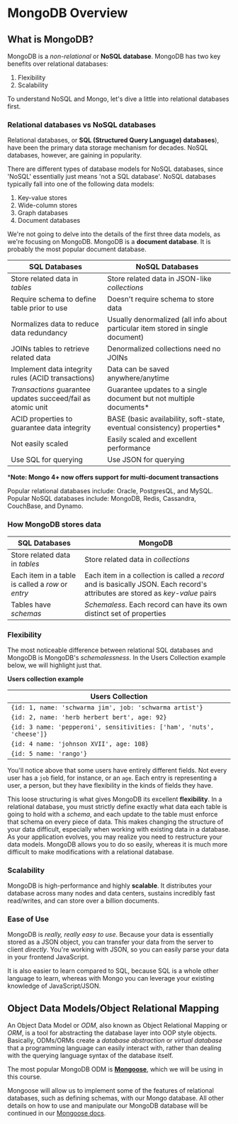 # MongoDB Overview

## What is MongoDB?
MongoDB is a *non-relational* or **NoSQL database**. MongoDB has two key benefits over relational databases:

1. Flexibility
2. Scalability


To understand NoSQL and Mongo, let's dive a little into relational databases first.

### Relational databases vs NoSQL databases
Relational databases, or **SQL (Structured Query Language) databases**), have been the primary data storage mechanism for decades. NoSQL databases, however, are gaining in popularity.

There are different types of database models for NoSQL databases, since 'NoSQL' essentially just means 'not a SQL database'. NoSQL databases typically fall into one of the following data models:

1. Key-value stores
2. Wide-column stores
3. Graph databases
4. Document databases

We're not going to delve into the details of the first three data models, as we're focusing on MongoDB. MongoDB is a **document database**. It is probably the most popular document database.

| SQL Databases | NoSQL Databases |
| ------------- | --------------- |
| Store related data in *tables* | Store related data in JSON-like *collections* |
| Require schema to define table prior to use | Doesn't require schema to store data |
| Normalizes data to reduce data redundancy | Usually denormalized (all info about particular item stored in single document) |
| JOINs tables to retrieve related data | Denormalized collections need no JOINs |
| Implement data integrity rules (ACID transactions) | Data can be saved anywhere/anytime |
| *Transactions* guarantee updates succeed/fail as atomic unit | Guarantee updates to a single document but not multiple documents\* |
| ACID properties to guarantee data integrity | BASE (basic availability, soft-state, eventual consistency) properties\* |
| Not easily scaled | Easily scaled and excellent performance |
| Use SQL for querying | Use JSON for querying |

\***Note: Mongo 4+ now offers support for multi-document transactions**

Popular relational databases include: Oracle, PostgresQL, and MySQL.
Popular NoSQL databases include: MongoDB, Redis, Cassandra, CouchBase, and Dynamo.

### How MongoDB stores data
| SQL Databases | MongoDB |
| ------------- | ------- |
| Store related data in *tables* | Store related data in *collections* |
| Each item in a table is called a *row* or *entry* | Each item in a collection is called a *record* and is basically JSON. Each record's attributes are stored as *key-value* pairs |
| Tables have *schemas* | *Schemaless*. Each record can have its own distinct set of properties |


### Flexibility
The most noticeable difference between relational SQL databases and MongoDB is MongoDB's *schemalessness*. In the Users Collection example below, we will highlight just that.

**Users collection example**

| Users Collection |
| ---------------- |
| `{id: 1, name: 'schwarma jim', job: 'schwarma artist'}` |
| `{id: 2, name: 'herb herbert bert', age: 92}` |
| `{id: 3 name: 'pepperoni', sensitivities: ['ham', 'nuts', 'cheese']}` |
| `{id: 4 name: 'johnson XVII', age: 108}` |
| `{id: 5 name: 'rango'}` |

You'll notice above that some users have entirely different fields. Not every user has a `job` field, for instance, or an `age`. Each entry is representing a user, a person, but they have flexibility in the kinds of fields they have. 

This loose structuring is what gives MongoDB its excellent **flexibility**. In a relational database, you must strictly define exactly what data each table is going to hold with a *schema*, and each update to the table must enforce that schema on every piece of data. This makes changing the structure of your data difficult, especially when working with existing data in a database. As your application evolves, you may realize you need to restructure your data models. MongoDB allows you to do so easily, whereas it is much more difficult to make modifications with a relational database.

### Scalability 
MongoDB is high-performance and highly **scalable**. It distributes your database across many nodes and data centers, sustains incredibly fast read/writes, and can store over a billion documents.

### Ease of Use 
MongoDB is *really, really easy to use*. Because your data is essentially stored as a JSON object, you can transfer your data from the server to client *directly*. You're working with JSON, so you can easily parse your data in your frontend JavaScript. 

It is also easier to learn compared to SQL, because SQL is a whole other language to learn, whereas with Mongo you can leverage your existing knowledge of JavaScript/JSON.


## Object Data Models/Object Relational Mapping
An Object Data Model or *ODM*, also known as Object Relational Mapping or *ORM*, is a tool for abstracting the database layer into OOP style objects. Basically, ODMs/ORMs create a *database abstraction* or *virtual database* that a programming language can easily interact with, rather than dealing with the querying language syntax of the database itself.

The most popular MongoDB ODM is [**Mongoose**](http://mongoosejs.com/), which we will be using in this course. 

Mongoose will allow us to implement some of the features of relational databases, such as defining schemas, with our Mongo database. All other details on how to use and manipulate our MongoDB database will be continued in our [Mongoose docs](./mongoose-overview.md).